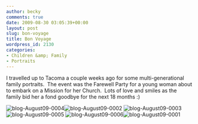```yaml
---
author: becky
comments: true
date: 2009-08-30 03:05:39+00:00
layout: post
slug: bon-voyage
title: Bon Voyage
wordpress_id: 2130
categories:
- Children &amp; Family
- Portraits
---
```


I travelled up to Tacoma a couple weeks ago for some multi-generational family portraits.  The event was the Farewell Party for a young woman about to embark on a Mission for her Church.  Lots of love and smiles as the family bid her a fond goodbye for the next 18 months :)




![blog-August09-0004](http://beta.beckyjenson.com/wp-content/uploads/2009/08/blog-August09-0004.jpg)![blog-August09-0002](http://beta.beckyjenson.com/wp-content/uploads/2009/08/blog-August09-0002.jpg) ![blog-August09-0003](http://beta.beckyjenson.com/wp-content/uploads/2009/08/blog-August09-0003.jpg)![blog-August09-0005](http://beta.beckyjenson.com/wp-content/uploads/2009/08/blog-August09-0005.jpg) ![blog-August09-0006](http://beta.beckyjenson.com/wp-content/uploads/2009/08/blog-August09-0006.jpg)![blog-August09-0001](http://beta.beckyjenson.com/wp-content/uploads/2009/08/blog-August09-0001.jpg)

